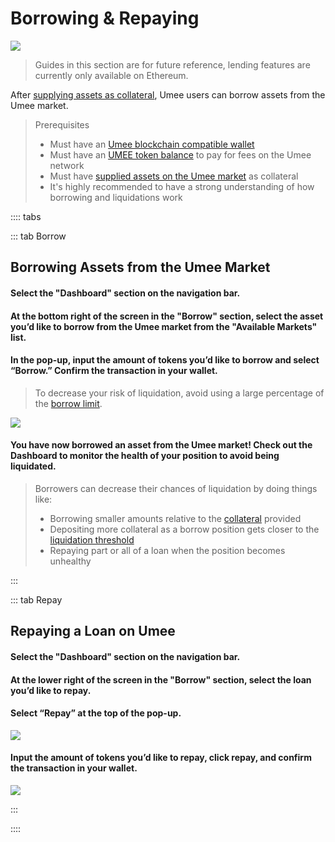 # Borrowing & Repaying

![](/bg/borrow-repay.png)

> Guides in this section are for future reference, lending features are currently only available on Ethereum.

After [supplying assets as collateral](/users/using-the-web-app/supply-withdraw), Umee users can borrow assets from the Umee market.


> Prerequisites
>
> * Must have an [Umee blockchain compatible wallet](/users/getting-started/creating-wallet.html#creating-an-umee-blockchain-compatible-wallet)
> * Must have an [UMEE token balance](/users/getting-started/funding-wallet) to pay for fees on the Umee network
> * Must have [supplied assets on the Umee market](/users/using-the-web-app/supply-withdraw) as collateral
> * It's highly recommended to have a strong understanding of how borrowing and liquidations work

:::: tabs

::: tab Borrow

## Borrowing Assets from the Umee Market

#### Select the "Dashboard" section on the navigation bar.

#### At the bottom right of the screen in the "Borrow" section, select the asset you’d like to borrow from the Umee market from the "Available Markets" list.

#### In the pop-up, input the amount of tokens you’d like to borrow and select “Borrow.” Confirm the transaction in your wallet.

> To decrease your risk of liquidation, avoid using a large percentage of the [borrow limit](/users/using-the-web-app/common-terms.html#borrow-limit).

![](/bg/borrow-3.png)

#### You have now borrowed an asset from the Umee market! Check out the Dashboard to monitor the health of your position to avoid being liquidated.

> Borrowers can decrease their chances of liquidation by doing things like:
>
> * Borrowing smaller amounts relative to the [collateral](/users/using-the-web-app/common-terms.html#collateral) provided
> * Depositing more collateral as a borrow position gets closer to the [liquidation threshold](/users/using-the-web-app/common-terms.html#liquidation-threshold)
> * Repaying part or all of a loan when the position becomes unhealthy

:::

::: tab Repay

## Repaying a Loan on Umee

#### Select the "Dashboard" section on the navigation bar.

#### At the lower right of the screen in the "Borrow" section, select the loan you’d like to repay.

#### Select “Repay” at the top of the pop-up.

![](/bg/repay-2.png)

#### Input the amount of tokens you’d like to repay, click repay, and confirm the transaction in your wallet.

![](/bg/repay-3.png)

:::

::::